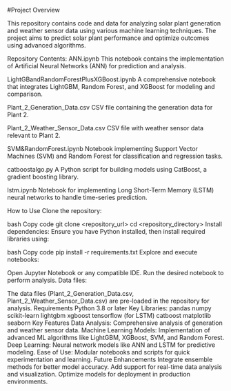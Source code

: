 #Project Overview

This repository contains code and data for analyzing solar plant generation and weather sensor data using various machine learning techniques. The project aims to predict solar plant performance and optimize outcomes using advanced algorithms.

Repository Contents: 
ANN.ipynb
This notebook contains the implementation of Artificial Neural Networks (ANN) for prediction and analysis.

LightGBandRandomForestPlusXGBoost.ipynb
A comprehensive notebook that integrates LightGBM, Random Forest, and XGBoost for modeling and comparison.

Plant_2_Generation_Data.csv
CSV file containing the generation data for Plant 2.

Plant_2_Weather_Sensor_Data.csv
CSV file with weather sensor data relevant to Plant 2.

SVM&RandomForest.ipynb
Notebook implementing Support Vector Machines (SVM) and Random Forest for classification and regression tasks.

catboostalgo.py
A Python script for building models using CatBoost, a gradient boosting library.

lstm.ipynb
Notebook for implementing Long Short-Term Memory (LSTM) neural networks to handle time-series prediction.

How to Use
Clone the repository:

bash
Copy code
git clone <repository_url>
cd <repository_directory>
Install dependencies:
Ensure you have Python installed, then install required libraries using:

bash
Copy code
pip install -r requirements.txt
Explore and execute notebooks:

Open Jupyter Notebook or any compatible IDE.
Run the desired notebook to perform analysis.
Data files:

The data files (Plant_2_Generation_Data.csv, Plant_2_Weather_Sensor_Data.csv) are pre-loaded in the repository for analysis.
Requirements
Python 3.8 or later
Key Libraries:
pandas
numpy
scikit-learn
lightgbm
xgboost
tensorflow (for LSTM)
catboost
matplotlib
seaborn
Key Features
Data Analysis: Comprehensive analysis of generation and weather sensor data.
Machine Learning Models: Implementation of advanced ML algorithms like LightGBM, XGBoost, SVM, and Random Forest.
Deep Learning: Neural network models like ANN and LSTM for predictive modeling.
Ease of Use: Modular notebooks and scripts for quick experimentation and learning.
Future Enhancements
Integrate ensemble methods for better model accuracy.
Add support for real-time data analysis and visualization.
Optimize models for deployment in production environments.
